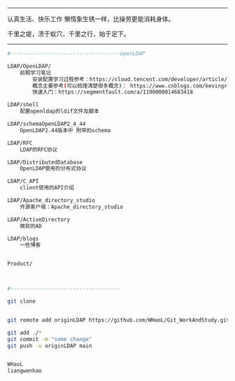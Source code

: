 -----------------------------------

认真生活、快乐工作 懒惰象生锈一样，比操劳更能消耗身体。

千里之堤，溃于蚁穴，千里之行，始于足下。

-----------------------------------



```bash
#-----------------------------------openLDAP

LDAP/OpenLDAP/
    前期学习笔记
        安装配置学习过程参考：https://cloud.tencent.com/developer/article/1490857 
        概念主要参考(可以梳理清楚很多概念)： https://www.cnblogs.com/kevingrace/p/5773974.html 
	    快速入门：https://segmentfault.com/a/1190000014683418 

LDAP/shell
    配置openldap的ldif文件及脚本

LDAP/schemaOpenLDAP2_4_44
    OpenLDAP2.44版本中 附带的schema

LDAP/RFC
    LDAP的RFC协议

LDAP/DistributedDatabase
    OpenLDAP使用的分布式协议

LDAP/C_API
    client使用的API介绍

LDAP/Apache_directory_studio
    开源客户端：Apache_directory_studio

LDAP/ActiveDirectory
    微软的AD

LDAP/blogs 
    一些博客


Product/



#----------------------------------- 
```


```bash
git clone 


git remote add originLDAP https://github.com/WHaoL/Git_WorkAndStudy.git

git add ./*
git commit -m "some change"
git push -u originLDAP main


WHaoL
liangwenhao
```